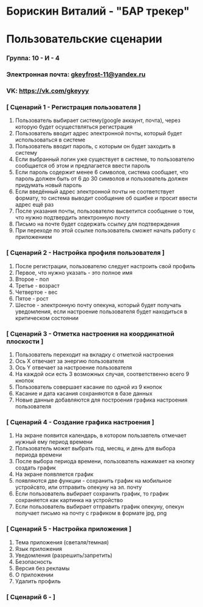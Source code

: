 # Борискин Виталий - "БАР трекер"
# Пользовательские сценарии

### Группа: 10 - И - 4
### Электронная почта: gkeyfrost-11@yandex.ru
### VK: https://vk.com/gkeyyy


### [ Сценарий 1 - Регистрация пользователя ]

1. Пользователь выбирает систему(google аккаунт, почта), через которую будет осуществляться регистрация 
2. Пользователь вводит адрес электронной почты, который будет использоваться в системе
3. Пользователь вводит пароль, с которым он будет заходить в систему
4. Если выбранный логин уже существует в системе, то пользователю сообщается об этом и предлагается ввести пароль 
5. Если пароль содержит менее 6 символов, система сообщает, что пароль должен быть от 6 до 30 символов и пользователь должен придумать новый пароль
6. Если введённый адрес электронной почты не соответствует формату, то система выводит сообщение об ошибке и просит ввести адрес ещё раз
7. После указания почты, пользователю высветится сообщение о том, что нужно подтвердить электронную почту
8. Письмо на почте будет содержать ссылку для подтверждения
9. При переходе по этой ссылке пользователь сможет начать работу с приложением


### [ Сценарий 2 - Настройка профиля пользователя ]

1. После регистрации, пользователю следует настроить свой профиль
2. Первое, что нужно указать - это полное имя
3. Второе - пол
4. Третье - возраст
5. Четвертое - вес
6. Пятое - рост
7. Шестое - электронную почту опекуна, который будет получать уведомления, если настроение пользователя будет находиться в критическом состоянии


### [ Сценарий 3 - Отметка настроения на координатной плоскости ]

1. Пользователь переходит на вкладку с отметкой настроения
2. Ось X отвечает за энергию пользователя
3. Ось Y отвечает за настроение пользователя
4. На каждой оси есть 3 возможных случая, соответственно всего 9 кнопок
5. Пользователь совершает касание по одной из 9 кнопок
6. Касание и дата касания сохраняются в базе данных
7. Новые данные добавляются для построения графика настроения пользователя


### [ Сценарий 4 - Создание графика настроения ]

1. На экране появится календарь, в котором пользавтель отмечает нужный ему период времени
2. Пользователь может выбрать год, месяц, и день для выбора периода времени
3. После выбора периода времени, пользователь нажимает на кнопку создать график
4. На экране появляется график
5. появляются две функции - сохранить график на мобильное устройсвто, или отправить опекуну на эл. почту
6. Если пользователь выбирает сохранить график, то график сохраняется как картинка на устройство
7. Если пользователь выбирает отправить график опекуну, опекун получает письмо на почту с графиком в формате jpg, png 


### [ Сценарий 5 - Настройка приложения ]

1. Тема приложения (светаля/темная)
2. Язык приложения
3. Уведомления (разрешить/запретить)
4. Безопасность
5. Версия без рекламы
6. О приложении
7. Удалить профиль


### [ Сценарий 6 -  ]





